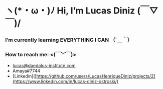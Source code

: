 # ヽ(*・ω・)ﾉ	 Hi, I’m Lucas Diniz 	(￣▽￣)/

### I’m currently learning EVERYTHING I CAN （´＿｀）

###	How to reach me: <(￣︶￣)>
  - lucas@daedalus-institute.com
  - Amaya#7744
  - [Linkedin]([https://github.com/users/LucasHenriqueDiniz/projects/2](https://www.linkedin.com/in/lucas-diniz-ostroski/)
